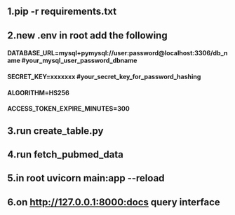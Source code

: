 ## 1.pip -r requirements.txt 
## 2.new .env in root add the following  
#### DATABASE_URL=mysql+pymysql://user:password@localhost:3306/db_name #your_mysql_user_password_dbname 
#### SECRET_KEY=xxxxxxx #your_secret_key_for_password_hashing 
#### ALGORITHM=HS256
#### ACCESS_TOKEN_EXPIRE_MINUTES=300
## 3.run create_table.py 
## 4.run fetch_pubmed_data 
## 5.in root uvicorn main:app --reload 
## 6.on http://127.0.0.1:8000:docs query interface